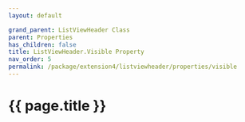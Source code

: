 ```yaml
---
layout: default

grand_parent: ListViewHeader Class
parent: Properties
has_children: false
title: ListViewHeader.Visible Property
nav_order: 5
permalink: /package/extension4/listviewheader/properties/visible
---
```

# {{ page.title }}